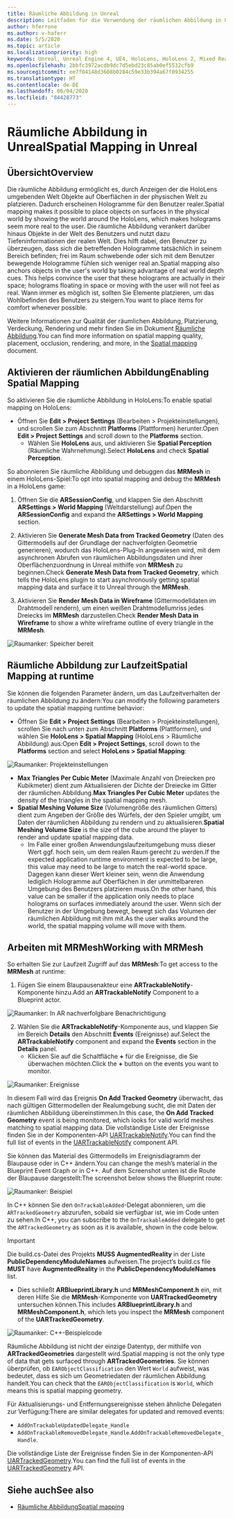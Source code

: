 ```yaml
---
title: Räumliche Abbildung in Unreal
description: Leitfaden für die Verwendung der räumlichen Abbildung in Unreal
author: hferrone
ms.author: v-haferr
ms.date: 5/5/2020
ms.topic: article
ms.localizationpriority: high
keywords: Unreal, Unreal Engine 4, UE4, HoloLens, HoloLens 2, Mixed Reality, Entwicklung, Features, Dokumentation, Leitfäden, Hologramme, räumliche Abbildung
ms.openlocfilehash: 2bbfc3972acdb9dc7d5ebd23c85ab0ef5532cfb9
ms.sourcegitcommit: ee7f04148d3608b0284c59e33b394a67f0934255
ms.translationtype: HT
ms.contentlocale: de-DE
ms.lasthandoff: 06/04/2020
ms.locfileid: "84428773"
---
```

# <a name="spatial-mapping-in-unreal"></a><span data-ttu-id="946e3-104">Räumliche Abbildung in Unreal</span><span class="sxs-lookup"><span data-stu-id="946e3-104">Spatial Mapping in Unreal</span></span>

## <a name="overview"></a><span data-ttu-id="946e3-105">Übersicht</span><span class="sxs-lookup"><span data-stu-id="946e3-105">Overview</span></span>
<span data-ttu-id="946e3-106">Die räumliche Abbildung ermöglicht es, durch Anzeigen der die HoloLens umgebenden Welt Objekte auf Oberflächen in der physischen Welt zu platzieren. Dadurch erscheinen Hologramme für den Benutzer realer.</span><span class="sxs-lookup"><span data-stu-id="946e3-106">Spatial mapping makes it possible to place objects on surfaces in the physical world by showing the world around the HoloLens, which makes holograms seem more real to the user.</span></span> <span data-ttu-id="946e3-107">Die räumliche Abbildung verankert darüber hinaus Objekte in der Welt des Benutzers und nutzt dazu Tiefeninformationen der realen Welt. Dies hilft dabei, den Benutzer zu überzeugen, dass sich die betreffenden Hologramme tatsächlich in seinem Bereich befinden; frei im Raum schwebende oder sich mit dem Benutzer bewegende Hologramme fühlen sich weniger real an.</span><span class="sxs-lookup"><span data-stu-id="946e3-107">Spatial mapping also anchors objects in the user's world by taking advantage of real world depth cues. This helps convince the user that these holograms are actually in their space; holograms floating in space or moving with the user will not feel as real.</span></span> <span data-ttu-id="946e3-108">Wann immer es möglich ist, sollten Sie Elemente platzieren, um das Wohlbefinden des Benutzers zu steigern.</span><span class="sxs-lookup"><span data-stu-id="946e3-108">You want to place items for comfort whenever possible.</span></span>

<span data-ttu-id="946e3-109">Weitere Informationen zur Qualität der räumlichen Abbildung, Platzierung, Verdeckung, Rendering und mehr finden Sie im Dokument [Räumliche Abbildung](spatial-mapping.md).</span><span class="sxs-lookup"><span data-stu-id="946e3-109">You can find more information on spatial mapping quality, placement, occlusion, rendering, and more, in the [Spatial mapping](spatial-mapping.md) document.</span></span>

## <a name="enabling-spatial-mapping"></a><span data-ttu-id="946e3-110">Aktivieren der räumlichen Abbildung</span><span class="sxs-lookup"><span data-stu-id="946e3-110">Enabling Spatial Mapping</span></span>

<span data-ttu-id="946e3-111">So aktivieren Sie die räumliche Abbildung in HoloLens:</span><span class="sxs-lookup"><span data-stu-id="946e3-111">To enable spatial mapping on HoloLens:</span></span>
- <span data-ttu-id="946e3-112">Öffnen Sie **Edit > Project Settings** (Bearbeiten > Projekteinstellungen), und scrollen Sie zum Abschnitt **Platforms** (Plattformen) herunter.</span><span class="sxs-lookup"><span data-stu-id="946e3-112">Open **Edit > Project Settings** and scroll down to the **Platforms** section.</span></span>    
    + <span data-ttu-id="946e3-113">Wählen Sie **HoloLens** aus, und aktivieren Sie **Spatial Perception** (Räumliche Wahrnehmung).</span><span class="sxs-lookup"><span data-stu-id="946e3-113">Select **HoloLens** and check **Spatial Perception**.</span></span>

<span data-ttu-id="946e3-114">So abonnieren Sie räumliche Abbildung und debuggen das **MRMesh** in einem HoloLens-Spiel:</span><span class="sxs-lookup"><span data-stu-id="946e3-114">To opt into spatial mapping and debug the **MRMesh** in a HoloLens game:</span></span>
1. <span data-ttu-id="946e3-115">Öffnen Sie die **ARSessionConfig**, und klappen Sie den Abschnitt **ARSettings > World Mapping** (Weltdarstellung) auf.</span><span class="sxs-lookup"><span data-stu-id="946e3-115">Open the **ARSessionConfig** and expand the **ARSettings > World Mapping** section.</span></span> 

2. <span data-ttu-id="946e3-116">Aktivieren Sie **Generate Mesh Data from Tracked Geometry** (Daten des Gittermodells auf der Grundlage der nachverfolgten Geometrie generieren), wodurch das HoloLens-Plug-In angewiesen wird, mit dem asynchronen Abrufen von räumlichen Abbildungsdaten und ihrer Oberflächenzuordnung in Unreal mithilfe von **MRMesh** zu beginnen.</span><span class="sxs-lookup"><span data-stu-id="946e3-116">Check **Generate Mesh Data from Tracked Geometry**, which tells the HoloLens plugin to start asynchronously getting spatial mapping data and surface it to Unreal through the **MRMesh**.</span></span> 
3. <span data-ttu-id="946e3-117">Aktivieren Sie **Render Mesh Data in Wireframe** (Gittermodelldaten im Drahtmodell rendern), um einen weißen Drahtmodellumriss jedes Dreiecks im **MRMesh** darzustellen.</span><span class="sxs-lookup"><span data-stu-id="946e3-117">Check **Render Mesh Data in Wireframe** to show a white wireframe outline of every triangle in the **MRMesh**.</span></span> 

![Raumanker: Speicher bereit](images/unreal-spatialmapping-arsettings.PNG)


## <a name="spatial-mapping-at-runtime"></a><span data-ttu-id="946e3-119">Räumliche Abbildung zur Laufzeit</span><span class="sxs-lookup"><span data-stu-id="946e3-119">Spatial Mapping at runtime</span></span>
<span data-ttu-id="946e3-120">Sie können die folgenden Parameter ändern, um das Laufzeitverhalten der räumlichen Abbildung zu ändern:</span><span class="sxs-lookup"><span data-stu-id="946e3-120">You can modify the following parameters to update the spatial mapping runtime behavior:</span></span>

- <span data-ttu-id="946e3-121">Öffnen Sie **Edit > Project Settings** (Bearbeiten > Projekteinstellungen), scrollen Sie nach unten zum Abschnitt **Platforms** (Plattformen), und wählen Sie **HoloLens > Spatial Mapping** (HoloLens > Räumliche Abbildung) aus:</span><span class="sxs-lookup"><span data-stu-id="946e3-121">Open **Edit > Project Settings**, scroll down to the **Platforms** section and select **HoloLens > Spatial Mapping**:</span></span> 

![Raumanker: Projekteinstellungen](images/unreal-spatialmapping-projectsettings.PNG)

- <span data-ttu-id="946e3-123">**Max Triangles Per Cubic Meter** (Maximale Anzahl von Dreiecken pro Kubikmeter) dient zum Aktualisieren der Dichte der Dreiecke im Gitter der räumlichen Abbildung.</span><span class="sxs-lookup"><span data-stu-id="946e3-123">**Max Triangles Per Cubic Meter** updates the density of the triangles in the spatial mapping mesh.</span></span>  
- <span data-ttu-id="946e3-124">**Spatial Meshing Volume Size** (Volumengröße des räumlichen Gitters) dient zum Angeben der Größe des Würfels, der den Spieler umgibt, um Daten der räumlichen Abbildung zu rendern und zu aktualisieren.</span><span class="sxs-lookup"><span data-stu-id="946e3-124">**Spatial Meshing Volume Size** is the size of the cube around the player to render and update spatial mapping data.</span></span>  
    + <span data-ttu-id="946e3-125">Im Falle einer großen Anwendungslaufzeitumgebung muss dieser Wert ggf. hoch sein, um dem realen Raum gerecht zu werden.</span><span class="sxs-lookup"><span data-stu-id="946e3-125">If the expected application runtime environment is expected to be large, this value may need to be large to match the real-world space.</span></span>  <span data-ttu-id="946e3-126">Dagegen kann dieser Wert kleiner sein, wenn die Anwendung lediglich Hologramme auf Oberflächen in der unmittelbareren Umgebung des Benutzers platzieren muss.</span><span class="sxs-lookup"><span data-stu-id="946e3-126">On the other hand, this value can be smaller if the application only needs to place holograms on surfaces immediately around the user.</span></span> <span data-ttu-id="946e3-127">Wenn sich der Benutzer in der Umgebung bewegt, bewegt sich das Volumen der räumlichen Abbildung mit ihm mit.</span><span class="sxs-lookup"><span data-stu-id="946e3-127">As the user walks around the world, the spatial mapping volume will move with them.</span></span> 

## <a name="working-with-mrmesh"></a><span data-ttu-id="946e3-128">Arbeiten mit MRMesh</span><span class="sxs-lookup"><span data-stu-id="946e3-128">Working with MRMesh</span></span>
<span data-ttu-id="946e3-129">So erhalten Sie zur Laufzeit Zugriff auf das **MRMesh**:</span><span class="sxs-lookup"><span data-stu-id="946e3-129">To get access to the **MRMesh** at runtime:</span></span>
1. <span data-ttu-id="946e3-130">Fügen Sie einem Blaupausenakteur eine **ARTrackableNotify**-Komponente hinzu.</span><span class="sxs-lookup"><span data-stu-id="946e3-130">Add an **ARTrackableNotify** Component to a Blueprint actor.</span></span> 

![Raumanker: In AR nachverfolgbare Benachrichtigung](images/unreal-spatialmapping-artrackablenotify.PNG)

2. <span data-ttu-id="946e3-132">Wählen Sie die **ARTrackableNotify**-Komponente aus, und klappen Sie im Bereich **Details** den Abschnitt **Events** (Ereignisse) auf.</span><span class="sxs-lookup"><span data-stu-id="946e3-132">Select the **ARTrackableNotify** component and expand the **Events** section in the **Details** panel.</span></span> 
    - <span data-ttu-id="946e3-133">Klicken Sie auf die Schaltfläche **+** für die Ereignisse, die Sie überwachen möchten.</span><span class="sxs-lookup"><span data-stu-id="946e3-133">Click the **+** button on the events you want to monitor.</span></span> 

![Raumanker: Ereignisse](images/unreal-spatialmapping-events.PNG)

<span data-ttu-id="946e3-135">In diesem Fall wird das Ereignis **On Add Tracked Geometry** überwacht, das nach gültigen Gittermodellen der Realumgebung sucht, die mit Daten der räumlichen Abbildung übereinstimmen.</span><span class="sxs-lookup"><span data-stu-id="946e3-135">In this case, the **On Add Tracked Geometry** event is being monitored, which looks for valid world meshes matching to spatial mapping data.</span></span> <span data-ttu-id="946e3-136">Die vollständige Liste der Ereignisse finden Sie in der Komponenten-API [UARTrackableNotify](https://docs.unrealengine.com/API/Runtime/AugmentedReality/UARTrackableNotifyComponent/index.html).</span><span class="sxs-lookup"><span data-stu-id="946e3-136">You can find the full list of events in the [UARTrackableNotify](https://docs.unrealengine.com/API/Runtime/AugmentedReality/UARTrackableNotifyComponent/index.html) component API.</span></span> 

<span data-ttu-id="946e3-137">Sie können das Material des Gittermodells im Ereignisdiagramm der Blaupause oder in C++ ändern.</span><span class="sxs-lookup"><span data-stu-id="946e3-137">You can change the mesh’s material in the Blueprint Event Graph or in C++.</span></span> <span data-ttu-id="946e3-138">Auf dem Screenshot unten ist die Route der Blaupause dargestellt:</span><span class="sxs-lookup"><span data-stu-id="946e3-138">The screenshot below shows the Blueprint route:</span></span> 

![Raumanker: Beispiel](images/unreal-spatialmapping-example.PNG)

<span data-ttu-id="946e3-140">In C++ können Sie den `OnTrackableAdded`-Delegat abonnieren, um die `ARTrackedGeometry` abzurufen, sobald sie verfügbar ist, wie im Code unten zu sehen.</span><span class="sxs-lookup"><span data-stu-id="946e3-140">In C++, you can subscribe to the `OnTrackableAdded` delegate to get the `ARTrackedGeometry` as soon as it is available, shown in the code below.</span></span> 

> [!IMPORTANT]
> <span data-ttu-id="946e3-141">Die build.cs-Datei des Projekts **MUSS** **AugmentedReality** in der Liste **PublicDependencyModuleNames** aufweisen.</span><span class="sxs-lookup"><span data-stu-id="946e3-141">The project’s build.cs file **MUST** have **AugmentedReality** in the **PublicDependencyModuleNames** list.</span></span>
> - <span data-ttu-id="946e3-142">Dies schließt **ARBlueprintLibrary.h** und **MRMeshComponent.h** ein, mit deren Hilfe Sie die **MRMesh**-Komponente von **UARTrackedGeometry** untersuchen können.</span><span class="sxs-lookup"><span data-stu-id="946e3-142">This includes **ARBlueprintLibrary.h** and **MRMeshComponent.h**, which lets you inspect the **MRMesh** component of the **UARTrackedGeometry**.</span></span> 

![Raumanker: C++-Beispielcode](images/unreal-spatialmapping-examplecode.PNG)

<span data-ttu-id="946e3-144">Räumliche Abbildung ist nicht der einzige Datentyp, der mithilfe von **ARTrackedGeometries** dargestellt wird.</span><span class="sxs-lookup"><span data-stu-id="946e3-144">Spatial mapping is not the only type of data that gets surfaced through **ARTrackedGeometries**.</span></span> <span data-ttu-id="946e3-145">Sie können überprüfen, ob `EARObjectClassification` den Wert `World` aufweist, was bedeutet, dass es sich um Geometriedaten der räumlichen Abbildung handelt.</span><span class="sxs-lookup"><span data-stu-id="946e3-145">You can check that the `EARObjectClassification` is `World`, which means this is spatial mapping geometry.</span></span> 

<span data-ttu-id="946e3-146">Für Aktualisierungs- und Entfernungsereignisse stehen ähnliche Delegaten zur Verfügung:</span><span class="sxs-lookup"><span data-stu-id="946e3-146">There are similar delegates for updated and removed events:</span></span> 
- `AddOnTrackableUpdatedDelegate_Handle` 
- <span data-ttu-id="946e3-147">`AddOnTrackableRemovedDelegate_Handle`.</span><span class="sxs-lookup"><span data-stu-id="946e3-147">`AddOnTrackableRemovedDelegate_Handle`.</span></span> 

<span data-ttu-id="946e3-148">Die vollständige Liste der Ereignisse finden Sie in der Komponenten-API [UARTrackedGeometry](https://docs.unrealengine.com/API/Runtime/AugmentedReality/UARTrackedGeometry/index.html).</span><span class="sxs-lookup"><span data-stu-id="946e3-148">You can find the full list of events in the [UARTrackedGeometry](https://docs.unrealengine.com/API/Runtime/AugmentedReality/UARTrackedGeometry/index.html) API.</span></span>

## <a name="see-also"></a><span data-ttu-id="946e3-149">Siehe auch</span><span class="sxs-lookup"><span data-stu-id="946e3-149">See also</span></span>
* [<span data-ttu-id="946e3-150">Räumliche Abbildung</span><span class="sxs-lookup"><span data-stu-id="946e3-150">Spatial mapping</span></span>](spatial-mapping.md)
